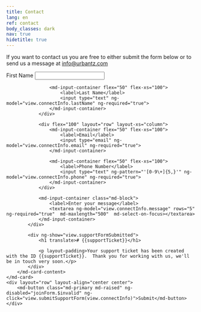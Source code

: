 ```yaml
---
title: Contact
lang: en
ref: contact
body_classes: dark
nav: true
hidetitle: true
---
```


<p>If you want to contact us you are free to either submit the form below or to send us a message at <a href="mailto:info@urbantz.com">info@urbantz.com</a></p>

<form name="joinForm">
	<md-card>
		<md-card-content>
			<div ng-show="!view.supportFormSubmitted">
                <div flex="100" layout="row" layout-xs="column">
                    <md-input-container flex="50" flex-xs="100">
                        <label>First Name</label>
                        <input type="text" ng-model="view.connectInfo.firstName" ng-required="true">
                    </md-input-container>

                    <md-input-container flex="50" flex-xs="100">
                        <label>Last Name</label>
                        <input type="text" ng-model="view.connectInfo.lastName" ng-required="true">
                    </md-input-container>
                </div>

                <div flex="100" layout="row" layout-xs="column">
                    <md-input-container flex="50" flex-xs="100">
                        <label>Email</label>
                        <input type="email" ng-model="view.connectInfo.email" ng-required="true">
                    </md-input-container>

                    <md-input-container flex="50" flex-xs="100">
                        <label>Phone Number</label>
                        <input type="text" ng-pattern="'[0-9\+]{5,}'" ng-model="view.connectInfo.phone" ng-required="true">
                    </md-input-container>
                </div>

                <md-input-container class="md-block">
                    <label>Enter your message</label>
                    <textarea ng-model="view.connectInfo.message" rows="5" ng-required="true"  md-maxlength="500"  md-select-on-focus></textarea>
                </md-input-container>
            </div>
            
            <div ng-show="view.supportFormSubmitted">
                <h1 translate># {{supportTicket}}</h1>

                <p layout-padding>Your support ticket has been created with the ID {{supportTicket}}.  Thank you for working with us, we'll be in touch very soon.</p>
            </div>
    	</md-card-content>
    </md-card>
    <div layout="row" layout-align="center center">
        <md-button class="md-primary md-raised" ng-disabled="joinForm.$invalid" ng-click="view.submitSupportForm(view.connectInfo)">Submit</md-button>
    </div>
</form>
